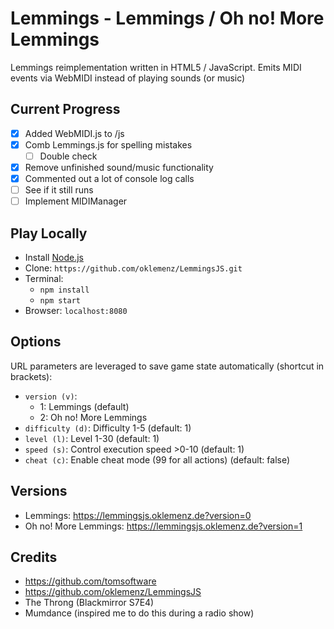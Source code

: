 # Lemmings - Lemmings / Oh no! More Lemmings

Lemmings reimplementation written in HTML5 / JavaScript. Emits MIDI events via WebMIDI instead of playing sounds (or music)

## Current Progress
- [X] Added WebMIDI.js to /js
- [X] Comb Lemmings.js for spelling mistakes
  - [ ] Double check 
- [X] Remove unfinished sound/music functionality
- [X] Commented out a lot of console log calls  
- [ ] See if it still runs
- [ ] Implement MIDIManager

## Play Locally

- Install [Node.js](https://nodejs.org)
- Clone: `https://github.com/oklemenz/LemmingsJS.git`
- Terminal:
  - `npm install`
  - `npm start`
- Browser: `localhost:8080`

## Options

URL parameters are leveraged to save game state automatically (shortcut in brackets):

- `version (v)`:
  - 1: Lemmings (default)
  - 2: Oh no! More Lemmings 
- `difficulty (d)`: Difficulty 1-5 (default: 1)
- `level (l)`: Level 1-30 (default: 1)
- `speed (s)`: Control execution speed >0-10 (default: 1)
- `cheat (c)`: Enable cheat mode (99 for all actions) (default: false)

## Versions

- Lemmings: https://lemmingsjs.oklemenz.de?version=0
- Oh no! More Lemmings: https://lemmingsjs.oklemenz.de?version=1

## Credits

- https://github.com/tomsoftware
- https://github.com/oklemenz/LemmingsJS
- The Throng (Blackmirror S7E4)
- Mumdance (inspired me to do this during a radio show) 
